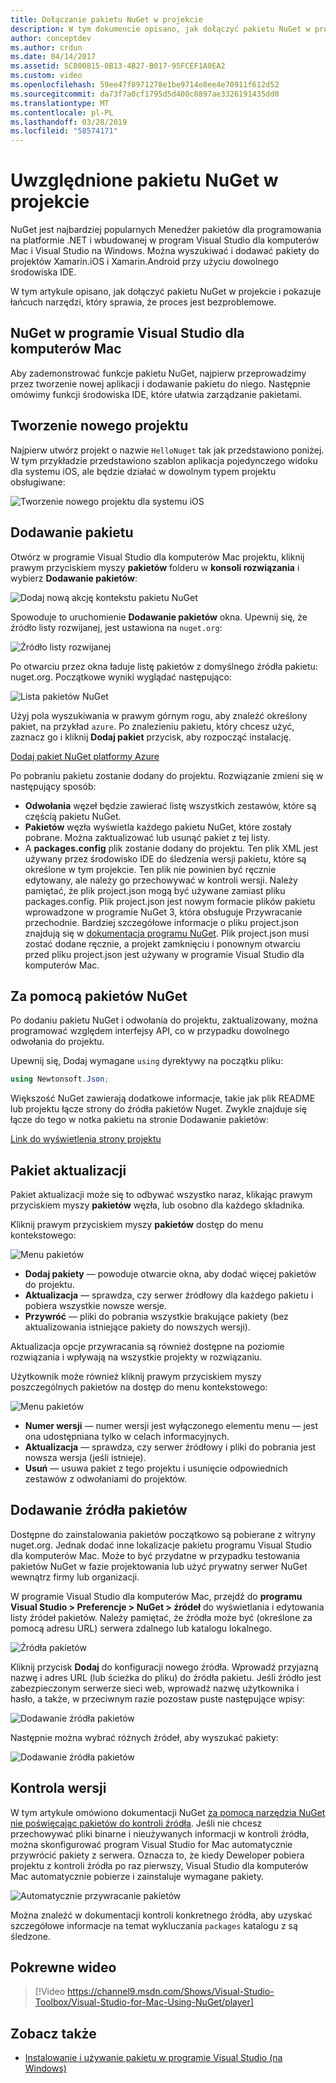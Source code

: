 ```yaml
---
title: Dołączanie pakietu NuGet w projekcie
description: W tym dokumencie opisano, jak dołączyć pakietu NuGet w projekcie Xamarin. Jego przeprowadzi wyszukiwanie i pobieranie pakietu, a także wprowadzenie do funkcji integracji środowiska IDE.
author: conceptdev
ms.author: crdun
ms.date: 04/14/2017
ms.assetid: 5C800815-0B13-4B27-B017-95FCEF1A0EA2
ms.custom: video
ms.openlocfilehash: 59ee47f8971278e1be9714e8ee4e70911f612d52
ms.sourcegitcommit: da73f7a0cf1795d5d400c0897ae3326191435dd0
ms.translationtype: MT
ms.contentlocale: pl-PL
ms.lasthandoff: 03/28/2019
ms.locfileid: "58574171"
---
```

# <a name="include-a-nuget-package-in-your-project"></a>Uwzględnione pakietu NuGet w projekcie

NuGet jest najbardziej popularnych Menedżer pakietów dla programowania na platformie .NET i wbudowanej w program Visual Studio dla komputerów Mac i Visual Studio na Windows. Można wyszukiwać i dodawać pakiety do projektów Xamarin.iOS i Xamarin.Android przy użyciu dowolnego środowiska IDE.

W tym artykule opisano, jak dołączyć pakietu NuGet w projekcie i pokazuje łańcuch narzędzi, który sprawia, że proces jest bezproblemowe.

## <a name="nuget-in-visual-studio-for-mac"></a>NuGet w programie Visual Studio dla komputerów Mac

Aby zademonstrować funkcje pakietu NuGet, najpierw przeprowadzimy przez tworzenie nowej aplikacji i dodawanie pakietu do niego. Następnie omówimy funkcji środowiska IDE, które ułatwia zarządzanie pakietami.

## <a name="create-a-new-project"></a>Tworzenie nowego projektu

Najpierw utwórz projekt o nazwie `HelloNuget` tak jak przedstawiono poniżej. W tym przykładzie przedstawiono szablon aplikacja pojedynczego widoku dla systemu iOS, ale będzie działać w dowolnym typem projektu obsługiwane:

![Tworzenie nowego projektu dla systemu iOS](media/nuget-walkthrough-NewProject.png)

## <a name="adding-a-package"></a>Dodawanie pakietu

Otwórz w programie Visual Studio dla komputerów Mac projektu, kliknij prawym przyciskiem myszy **pakietów** folderu w **konsoli rozwiązania** i wybierz **Dodawanie pakietów**:

![Dodaj nową akcję kontekstu pakietu NuGet](media/nuget-walkthrough-PackagesMenu.png)

Spowoduje to uruchomienie **Dodawanie pakietów** okna. Upewnij się, że źródło listy rozwijanej, jest ustawiona na `nuget.org`:

![Źródło listy rozwijanej](media/nuget-walkthrough-Source.png)

Po otwarciu przez okna ładuje listę pakietów z domyślnego źródła pakietu: nuget.org. Początkowe wyniki wyglądać następująco:

![Lista pakietów NuGet](media/nuget-walkthrough-AddPackages1.png)

Użyj pola wyszukiwania w prawym górnym rogu, aby znaleźć określony pakiet, na przykład `azure`. Po znalezieniu pakietu, który chcesz użyć, zaznacz go i kliknij **Dodaj pakiet** przycisk, aby rozpocząć instalację.

[Dodaj pakiet NuGet platformy Azure](media/nuget-walkthrough-AddPackages2.png)

Po pobraniu pakietu zostanie dodany do projektu. Rozwiązanie zmieni się w następujący sposób:

* **Odwołania** węzeł będzie zawierać listę wszystkich zestawów, które są częścią pakietu NuGet.
* **Pakietów** węzła wyświetla każdego pakietu NuGet, które zostały pobrane. Można zaktualizować lub usunąć pakiet z tej listy.
* A **packages.config** plik zostanie dodany do projektu. Ten plik XML jest używany przez środowisko IDE do śledzenia wersji pakietu, które są określone w tym projekcie. Ten plik nie powinien być ręcznie edytowany, ale należy go przechowywać w kontroli wersji. Należy pamiętać, że plik project.json mogą być używane zamiast pliku packages.config. Plik project.json jest nowym formacie plików pakietu wprowadzone w programie NuGet 3, która obsługuje Przywracanie przechodnie. Bardziej szczegółowe informacje o pliku project.json znajdują się w [dokumentacja programu NuGet](http://docs.microsoft.com/NuGet/Schema/Project-Json). Plik project.json musi zostać dodane ręcznie, a projekt zamknięciu i ponownym otwarciu przed pliku project.json jest używany w programie Visual Studio dla komputerów Mac.

## <a name="using-nuget-packages"></a>Za pomocą pakietów NuGet

Po dodaniu pakietu NuGet i odwołania do projektu, zaktualizowany, można programować względem interfejsy API, co w przypadku dowolnego odwołania do projektu.

Upewnij się, Dodaj wymagane `using` dyrektywy na początku pliku:

```csharp
using Newtonsoft.Json;
```

Większość NuGet zawierają dodatkowe informacje, takie jak plik README lub projektu łącze strony do źródła pakietów Nuget. Zwykle znajduje się łącze do tego w notka pakietu na stronie Dodawanie pakietów:

[Link do wyświetlenia strony projektu](media/nuget-walkthrough-project-page.png)

<a name="Package_Updates" class="injected"></a>

## <a name="package-updates"></a>Pakiet aktualizacji

Pakiet aktualizacji może się to odbywać wszystko naraz, klikając prawym przyciskiem myszy **pakietów** węzła, lub osobno dla każdego składnika.

Kliknij prawym przyciskiem myszy **pakietów** dostęp do menu kontekstowego:

![Menu pakietów](media/nuget-walkthrough-PackagesMenu.png)

*   **Dodaj pakiety** — powoduje otwarcie okna, aby dodać więcej pakietów do projektu.
*   **Aktualizacja** — sprawdza, czy serwer źródłowy dla każdego pakietu i pobiera wszystkie nowsze wersje.
*   **Przywróć** — pliki do pobrania wszystkie brakujące pakiety (bez aktualizowania istniejące pakiety do nowszych wersji).

Aktualizacja opcje przywracania są również dostępne na poziomie rozwiązania i wpływają na wszystkie projekty w rozwiązaniu.

Użytkownik może również kliknij prawym przyciskiem myszy poszczególnych pakietów na dostęp do menu kontekstowego:

![Menu pakietów](media/nuget-walkthrough-PackageMenu.png)

*   **Numer wersji** — numer wersji jest wyłączonego elementu menu — jest ona udostępniana tylko w celach informacyjnych.
*   **Aktualizacja** — sprawdza, czy serwer źródłowy i pliki do pobrania jest nowsza wersja (jeśli istnieje).
*   **Usuń** — usuwa pakiet z tego projektu i usunięcie odpowiednich zestawów z odwołaniami do projektów.

## <a name="adding-package-sources"></a>Dodawanie źródła pakietów

Dostępne do zainstalowania pakietów początkowo są pobierane z witryny nuget.org. Jednak dodać inne lokalizacje pakietu programu Visual Studio dla komputerów Mac. Może to być przydatne w przypadku testowania pakietów NuGet w fazie projektowania lub użyć prywatny serwer NuGet wewnątrz firmy lub organizacji.

W programie Visual Studio dla komputerów Mac, przejdź do **programu Visual Studio > Preferencje > NuGet > źródeł** do wyświetlania i edytowania listy źródeł pakietów. Należy pamiętać, że źródła może być (określone za pomocą adresu URL) serwera zdalnego lub katalogu lokalnego.

![Źródła pakietów](media/nuget-walkthrough-PackageSource.png)

Kliknij przycisk **Dodaj** do konfiguracji nowego źródła. Wprowadź przyjazną nazwę i adres URL (lub ścieżka do pliku) do źródła pakietu. Jeśli źródło jest zabezpieczonym serwerze sieci web, wprowadź nazwę użytkownika i hasło, a także, w przeciwnym razie pozostaw puste następujące wpisy:

![Dodawanie źródła pakietów](media/nuget-walkthrough-PackageSource2.png)

Następnie można wybrać różnych źródeł, aby wyszukać pakiety:

![Dodawanie źródła pakietów](media/nuget-walkthrough-PackageSource3.png)

## <a name="version-control"></a>Kontrola wersji

W tym artykule omówiono dokumentacji NuGet [za pomocą narzędzia NuGet nie poświęcając pakietów do kontroli źródła](/nuget/consume-packages/packages-and-source-control). Jeśli nie chcesz przechowywać pliki binarne i nieużywanych informacji w kontroli źródła, można skonfigurować program Visual Studio for Mac automatycznie przywrócić pakiety z serwera. Oznacza to, że kiedy Deweloper pobiera projektu z kontroli źródła po raz pierwszy, Visual Studio dla komputerów Mac automatycznie pobierze i zainstaluje wymagane pakiety.

![Automatycznie przywracanie pakietów](media/nuget-walkthrough-AutoRestore.png)

Można znaleźć w dokumentacji kontroli konkretnego źródła, aby uzyskać szczegółowe informacje na temat wykluczania `packages` katalogu z są śledzone.

## <a name="related-video"></a>Pokrewne wideo

> [!Video https://channel9.msdn.com/Shows/Visual-Studio-Toolbox/Visual-Studio-for-Mac-Using-NuGet/player]

## <a name="see-also"></a>Zobacz także

* [Instalowanie i używanie pakietu w programie Visual Studio (na Windows)](/nuget/quickstart/install-and-use-a-package-in-visual-studio)
